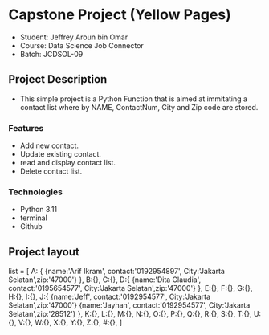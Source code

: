 # Capstone Project (Yellow Pages)

- Student: Jeffrey Aroun bin Omar
- Course: Data Science Job Connector
- Batch: JCDSOL-09

## Project Description

- This simple project is a Python Function that is aimed at immitating a contact list where by NAME, ContactNum, City and Zip code are stored.

### Features

- Add new contact.
- Update existing contact.
- read and display contact list.
- Delete contact list.

### Technologies

- Python 3.11
- terminal
- Github

## Project layout

list = [
A: {
{name:'Arif Ikram', contact:'0192954897', City:'Jakarta Selatan',zip:'47000'}
},
B:{},
C:{},
D:{
{name:'Dita Claudia', contact:'0195654577', City:'Jakarta Selatan',zip:'47000'}
},
E:{},
F:{},
G:{},
H:{},
I:{},
J:{
{name:'Jeff', contact:'0192954577', City:'Jakarta Selatan',zip:'47000'}
{name:'Jayhan', contact:'0192954577', City:'Jakarta Selatan',zip:'28512'}
},
K:{},
L:{},
M:{},
N:{},
O:{},
P:{},
Q:{},
R:{},
S:{},
T:{},
U:{},
V:{},
W:{},
X:{},
Y:{},
Z:{},
#:{},
]
